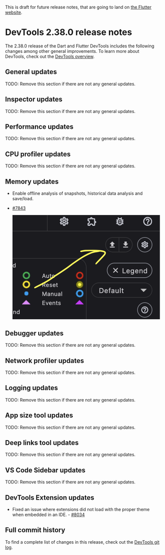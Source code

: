 This is draft for future release notes, that are going to land on
[the Flutter website](https://docs.flutter.dev/tools/devtools/release-notes).

# DevTools 2.38.0 release notes

The 2.38.0 release of the Dart and Flutter DevTools
includes the following changes among other general improvements.
To learn more about DevTools, check out the
[DevTools overview](/tools/devtools/overview).

## General updates

TODO: Remove this section if there are not any general updates.

## Inspector updates

TODO: Remove this section if there are not any general updates.

## Performance updates

TODO: Remove this section if there are not any general updates.

## CPU profiler updates

TODO: Remove this section if there are not any general updates.

## Memory updates

* Enable offline analysis of snapshots, historical data analysis and save/load.
- [#7843](https://github.com/flutter/devtools/pull/7843)

    ![Memory offline data](images/memory-save-load.png "Memory offline data")

## Debugger updates

TODO: Remove this section if there are not any general updates.

## Network profiler updates

TODO: Remove this section if there are not any general updates.

## Logging updates

TODO: Remove this section if there are not any general updates.

## App size tool updates

TODO: Remove this section if there are not any general updates.

## Deep links tool updates

TODO: Remove this section if there are not any general updates.

## VS Code Sidebar updates

TODO: Remove this section if there are not any general updates.

## DevTools Extension updates

* Fixed an issue where extensions did not load with the proper theme when
embedded in an IDE. - [#8034](https://github.com/flutter/devtools/pull/8034)

## Full commit history

To find a complete list of changes in this release, check out the
[DevTools git log](https://github.com/flutter/devtools/tree/v2.38.0).

